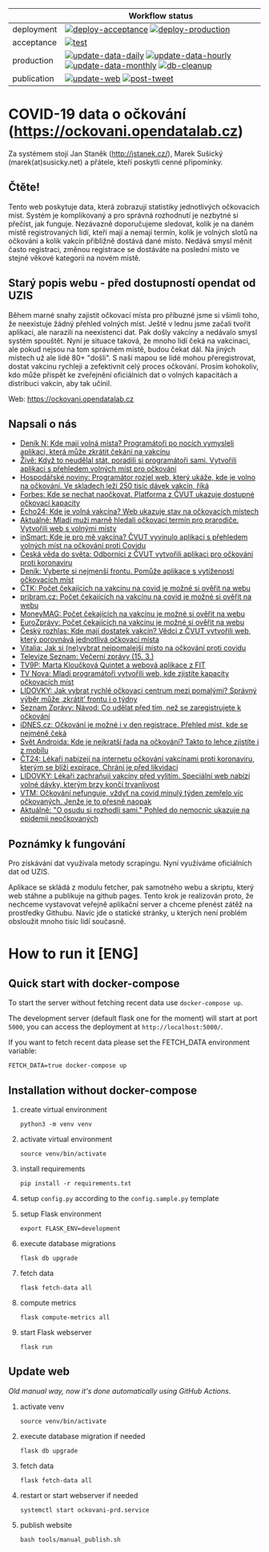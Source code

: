 |             | Workflow status                                                                                                                                                                                                                                                                                                                                                                                                                                                                                                                                                                                                                                                                                                                                                                                       |
|-------------|-------------------------------------------------------------------------------------------------------------------------------------------------------------------------------------------------------------------------------------------------------------------------------------------------------------------------------------------------------------------------------------------------------------------------------------------------------------------------------------------------------------------------------------------------------------------------------------------------------------------------------------------------------------------------------------------------------------------------------------------------------------------------------------------------------|
| deployment  | [![deploy-acceptance](https://github.com/msusicky/ockovani-covid/actions/workflows/deploy-acceptance.yml/badge.svg)](https://github.com/msusicky/ockovani-covid/actions/workflows/deploy-acceptance.yml) [![deploy-production](https://github.com/msusicky/ockovani-covid/actions/workflows/deploy-production.yml/badge.svg)](https://github.com/msusicky/ockovani-covid/actions/workflows/deploy-production.yml)                                                                                                                                                                                                                                                                                                                                                                                     |
| acceptance  | [![test](https://github.com/msusicky/ockovani-covid/actions/workflows/test.yml/badge.svg)](https://github.com/msusicky/ockovani-covid/actions/workflows/test.yml)                                                                                                                                                                                                                                                                                                                                                                                                                                                                                                                                                                                                                                     |
| production  | [![update-data-daily](https://github.com/msusicky/ockovani-covid/actions/workflows/update-data-daily.yml/badge.svg)](https://github.com/msusicky/ockovani-covid/actions/workflows/update-data-daily.yml) [![update-data-hourly](https://github.com/msusicky/ockovani-covid/actions/workflows/update-data-hourly.yml/badge.svg)](https://github.com/msusicky/ockovani-covid/actions/workflows/update-data-hourly.yml) [![update-data-monthly](https://github.com/msusicky/ockovani-covid/actions/workflows/update-data-monthly.yml/badge.svg)](https://github.com/msusicky/ockovani-covid/actions/workflows/update-data-monthly.yml) [![db-cleanup](https://github.com/msusicky/ockovani-covid/actions/workflows/db-cleanup.yml/badge.svg)](https://github.com/msusicky/ockovani-covid/actions/workflows/db-cleanup.yml) |
| publication | [![update-web](https://github.com/msusicky/ockovani-covid/actions/workflows/update-web.yml/badge.svg)](https://github.com/msusicky/ockovani-covid/actions/workflows/update-web.yml) [![post-tweet](https://github.com/msusicky/ockovani-covid/actions/workflows/post-tweet.yml/badge.svg)](https://github.com/msusicky/ockovani-covid/actions/workflows/post-tweet.yml)                                                                                                                                                                                                                                                                                                                                                                                                                               |


# COVID-19 data o očkování (https://ockovani.opendatalab.cz)
Za systémem stojí Jan Staněk (http://jstanek.cz/), Marek Sušický (marek(at)susicky.net) a přátele, kteří poskytli cenné připomínky.

## Čtěte!
Tento web poskytuje data, která zobrazují statistiky jednotlivých očkovacích míst. Systém je komplikovaný a pro správná rozhodnutí je nezbytné si přečíst, jak funguje. Nezávazně doporučujeme sledovat, kolik je na daném místě registrovaných lidí, kteří mají a nemají termín, kolik je volných slotů na očkování a kolik  vakcín přibližně dostává dané místo. Nedává smysl měnit často registraci, změnou registrace se dostáváte na poslední místo ve stejné věkové kategorii na novém místě.

## Starý popis webu - před dostupností opendat od UZIS
Během marné snahy zajistit očkovací místa pro příbuzné jsme si všimli toho, že neexistuje žádný přehled volných míst. Ještě v lednu jsme začali tvořit aplikaci, ale narazili na neexistenci dat. Pak došly vakcíny a nedávalo smysl systém spouštět. Nyní je situace taková, že mnoho lidí čeká na vakcinaci, ale pokud nejsou na tom správném místě, budou čekat dál. Na jiných místech už ale lidé 80+ "došli". S naší mapou se lidé mohou přeregistrovat, dostat vakcinu rychleji a zefektivnit celý proces očkování. Prosím kohokoliv, kdo může přispět ke zveřejnění oficiálních dat o volných kapacitách a distribuci vakcín, aby tak učinil.

Web: https://ockovani.opendatalab.cz

## Napsali o nás
* [Deník N: Kde mají volná místa? Programátoři po nocích vymysleli aplikaci, která může zkrátit čekání na vakcínu](https://denikn.cz/569269/kde-maji-volna-mista-programatori-po-nocich-vymysleli-aplikaci-ktera-muze-zkratit-cekani-na-vakcinu)
* [Živě: Když to neudělal stát, poradili si programátoři sami. Vytvořili aplikaci s přehledem volných míst pro očkování](https://www.zive.cz/clanky/kdyz-to-neudelal-stat-poradili-si-programatori-sami-vytvorili-aplikaci-s-prehledem-volnych-mist-pro-ockovani/sc-3-a-208719/default.aspx)
* [Hospodářské noviny: Programátor rozjel web, který ukáže, kde je volno na očkování. Ve skladech leží 250 tisíc dávek vakcín, říká](https://domaci.ihned.cz/c1-66889710-programator-rozjel-web-ktery-ukaze-kde-je-volno-na-ockovani-ve-skladech-lezi-250-tisic-davek-vakcin-rika)
* [Forbes: Kde se nechat naočkovat. Platforma z ČVUT ukazuje dostupné očkovací kapacity](https://forbes.cz/kde-se-nechat-naockovat-platforma-z-cvut-ukazuje-dostupne-ockovaci-kapacity/)
* [Echo24: Kde je volná vakcína? Web ukazuje stav na očkovacích místech](https://www.echo24.cz/a/Sqbj5/kde-je-volna-vakcina-web-ukazuje-stav-na-ockovacich-mistech)
* [Aktuálně: Mladí muži marně hledali očkovací termín pro prarodiče. Vytvořili web s volnými místy](https://zpravy.aktualne.cz/domaci/mladici-marne-hledali-ockovaci-termin-pro-prarodice-vytvoril/r~c7975d9c802511eb9cafac1f6b220ee8/)
* [inSmart: Kde je pro mě vakcína? ČVUT vyvinulo aplikaci s přehledem volných míst na očkování proti Covidu](https://insmart.cz/volna-mista-vakciny-covid/)
* [Česká věda do světa: Odborníci z ČVUT vytvořili aplikaci pro očkování proti koronaviru](http://ceskavedadosveta.cz/odbornici-z-cvut-vytvorili-aplikaci-pro-ockovani-proti-koronaviru/)
* [Deník: Vyberte si nejmenší frontu. Pomůže aplikace s vytížeností očkovacích míst](https://www.denik.cz/z_domova/ockovani-termin-vakcina-senior-covid-nemocnice-poradi.html)
* [ČTK: Počet čekajících na vakcínu na covid je možné si ověřit na webu](https://www.ceskenoviny.cz/zpravy/2007015)
* [pribram.cz: Počet čekajících na vakcínu na covid je možné si ověřit na webu](https://www.pribram.cz/clanek/pocet-cekajicich-na-vakcinu-na-covid-je-mozne-si-overit-na-webu/18978/)
* [MoneyMAG: Počet čekajících na vakcínu je možné si ověřit na webu](https://moneymag.cz/aktuality/pocet-cekajicich-na-vakcinu-je-mozne-si-overit-na-webu.f69bad14)
* [EuroZprávy: Počet čekajících na vakcínu je možné si ověřit na webu](https://eurozpravy.cz/domaci/zdravotnictvi/pocet-cekajicich-na-vakcinu-je-mozne-si-overit-na-webu.a09f5308/)  
* [Český rozhlas: Kde mají dostatek vakcín? Vědci z ČVUT vytvořili web, který porovnává jednotlivá očkovací místa](https://radiozurnal.rozhlas.cz/kde-maji-dostatek-vakcin-vedci-z-cvut-vytvorili-web-ktery-porovnava-jednotliva-8446956)
* [Vitalia: Jak si (ne)vybrat nejpomalejší místo na očkování proti covidu](https://www.vitalia.cz/clanky/jak-si-ne-vybrat-nejpomalejsi-misto-na-ockovani-proti-covidu/)
* [Televize Seznam: Večerní zprávy (15. 3.)](https://www.televizeseznam.cz/video/vecerni-zpravy-porad/kteri-ministri-uz-jsou-naockovani-opatreni-do-velikonoc-a-opakovani-rocniku-64143662)
* [TV9P: Marta Kloučková Quintet a webová aplikace z FIT](https://www.youtube.com/watch?v=_DcoB_fXfe4)
* [TV Nova: Mladí programátoři vytvořili web, kde zjistíte kapacity očkovacích míst](https://tn.nova.cz/clanek/mladi-programatori-vytvorili-web-kde-se-daji-zjistit-kapacity-ockovacich-mist.html)
* [LIDOVKY: Jak vybrat rychlé očkovací centrum mezi pomalými? Správný výběr může ‚zkrátit‘ frontu i o týdny](https://www.lidovky.cz/domov/aplikace-pomaha-vybrat-rychla-ockovaci-centra-ktere-zvolit-terminy-se-lisi-v-radech-tydnu.A210523_214914_ln_domov_lros)
* [Seznam Zprávy: Návod: Co udělat před tím, než se zaregistrujete k očkování](https://www.seznamzpravy.cz/clanek/ockovani-covid-jak-vybrat-misto-bez-front-156088)
* [iDNES.cz: Očkování je možné i v den registrace. Přehled míst, kde se nejméně čeká](https://www.idnes.cz/zpravy/domaci/ockovaci-mista-skupina-od-16-do-29-praha-cekani-koronavirus.A210603_151750_domaci_lre)
* [Svět Androida: Kde je nejkratší řada na očkování? Takto to lehce zjistíte i z mobilu](https://www.svetandroida.cz/kapacita-ockovacich-center-z-mobilu/)
* [ČT24: Lékaři nabízejí na internetu očkování vakcínami proti koronaviru, kterým se blíží expirace. Chrání je před likvidací](https://ct24.ceskatelevize.cz/domaci/3360582-lekari-nabizeji-na-internetu-ockovani-vakcinami-proti-koronaviru-kterym-se-blizi)
* [LIDOVKY: Lékaři zachraňují vakcíny před vylitím. Speciální web nabízí volné dávky, kterým brzy končí trvanlivost](https://www.lidovky.cz/domov/lekari-zachranuji-vakciny-pred-vylitim-specialni-web-nabizi-volne-davky-kterym-brzy-konci-trvanlivos.A210901_114738_ln_domov_lros)
* [VTM: Očkování nefunguje, vždyť na covid minulý týden zemřelo víc očkovaných. Jenže je to přesně naopak](https://vtm.zive.cz/clanky/ockovani-nefunguje-vzdyt-na-covid-minuly-tyden-zemrelo-vic-ockovanych-jenze-je-to-presne-naopak/sc-870-a-213083/default.aspx)
* [Aktuálně: "O osudu si rozhodli sami." Pohled do nemocnic ukazuje na epidemii neočkovaných](https://zpravy.aktualne.cz/domaci/o-osudu-si-rozhodli-sami-pohled-do-nemocnic-ukazuje-na-epide)

## Poznámky k fungování
Pro získávání dat využívala metody scrapingu. Nyní využíváme oficiálních dat od UZIS.

Aplikace se skládá z modulu fetcher, pak samotného webu a skriptu, který web stáhne a publikuje na github pages. Tento krok je realizován proto, že nechceme vystavovat veřejně aplikační server a chceme přenést zátěž na prostředky Githubu. Navíc jde o statické stránky, u kterých není problém obsloužit mnoho tisíc lidí současně.


# How to run it [ENG]

## Quick start with docker-compose
To start the server without fetching recent data use `docker-compose up`.

The development server (default flask one for the moment) will start at port `5000`,
you can access the deployment at `http://localhost:5000/`.

If you want to fetch recent data please set the FETCH_DATA environment variable: 

`FETCH_DATA=true docker-compose up`

## Installation without docker-compose
1. create virtual environment
    
    `python3 -m venv venv`

1. activate virtual environment 
    
    `source venv/bin/activate`

1. install requirements

    `pip install -r requirements.txt`

1. setup `config.py` according to the `config.sample.py` template

1. setup Flask environment
    
    `export FLASK_ENV=development`

1. execute database migrations
    
    `flask db upgrade`

1. fetch data
    
    `flask fetch-data all`

1. compute metrics
    
    `flask compute-metrics all`

1. start Flask webserver
    
    `flask run`

## Update web
_Old manual way, now it's done automatically using GitHub Actions._

1. activate venv
 
    `source venv/bin/activate`

1. execute database migration if needed

    `flask db upgrade`

1. fetch data
    
    `flask fetch-data all`

1. restart or start webserver if needed

    `systemctl start ockovani-prd.service`

1. publish website

    `bash tools/manual_publish.sh`
